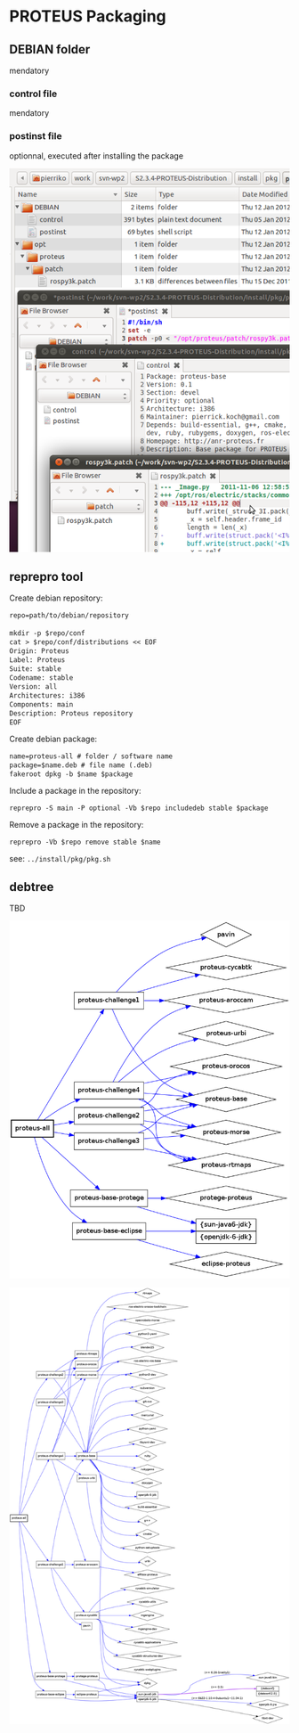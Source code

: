 PROTEUS Packaging
=================

DEBIAN folder
-------------

mendatory

### control file

mendatory

### postinst file

optionnal, executed after installing the package

![screenshot](misc/screenshot-dpkg.png "screenshot")

reprepro tool
-------------

Create debian repository:

    repo=path/to/debian/repository

    mkdir -p $repo/conf
    cat > $repo/conf/distributions << EOF
    Origin: Proteus
    Label: Proteus
    Suite: stable
    Codename: stable
    Version: all
    Architectures: i386
    Components: main
    Description: Proteus repository
    EOF

Create debian package:

    name=proteus-all # folder / software name
    package=$name.deb # file name (.deb)
    fakeroot dpkg -b $name $package

Include a package in the repository:

    reprepro -S main -P optional -Vb $repo includedeb stable $package

Remove a package in the repository:

    reprepro -Vb $repo remove stable $name


see: `../install/pkg/pkg.sh`


debtree
-------

TBD

![proteus](misc/proteus-all-2.png "proteus")

![proteus](misc/proteus-all-3.png "proteus")


